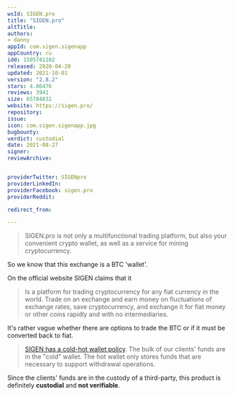 ```yaml
---
wsId: SIGEN.pro
title: "SIGEN.pro"
altTitle: 
authors:
- danny
appId: com.sigen.sigenapp
appCountry: ru
idd: 1505741102
released: 2020-04-20
updated: 2021-10-01
version: "2.8.2"
stars: 4.86476
reviews: 3941
size: 65784832
website: https://sigen.pro/
repository: 
issue: 
icon: com.sigen.sigenapp.jpg
bugbounty: 
verdict: custodial
date: 2021-08-27
signer: 
reviewArchive:


providerTwitter: SIGENpro
providerLinkedIn: 
providerFacebook: sigen.pro
providerReddit: 

redirect_from:

---
```


> SIGEN.pro is not only a multifunctional trading platform, but also your convenient crypto wallet, as well as a service for mining cryptocurrency.

So we know that this exchange is a BTC 'wallet'.

On the official website SIGEN claims that it

> Is a platform for trading cryptocurrency for any fiat currency in the world. Trade on an exchange and earn money on fluctuations of exchange rates, save cryptocurrency, and exchange it for fiat money or other coins rapidly and with no intermediaries.

It's rather vague whether there are options to trade the BTC or if it must be converted back to fiat.

> [SIGEN has a cold-hot wallet policy](https://sigen.pro/help/faq?section=360013157091&articles=360030644311). The bulk of our clients' funds are in the "cold" wallet. The hot wallet only stores funds that are necessary to support withdrawal operations.

Since the clients' funds are in the custody of a third-party, this product is definitely **custodial** and **not verifiable**. 
